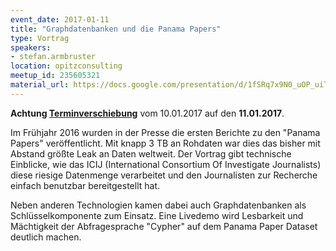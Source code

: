 ```yaml
---
event_date: 2017-01-11
title: "Graphdatenbanken und die Panama Papers"
type: Vortrag
speakers:
- stefan.armbruster
location: opitzconsulting
meetup_id: 235605321
material_url: https://docs.google.com/presentation/d/1fSRq7x9N0_uOP_uiTEahuPoai3j_gPiwdSNla_JL_Xk/edit?ts=58775383
---
```

**Achtung [Terminverschiebung](/blog/2016/12/16/terminverschiebung)** vom 10.01.2017 auf den **11.01.2017**.

Im Frühjahr 2016 wurden in der Presse die ersten Berichte zu den
"Panama Papers" veröffentlicht. Mit knapp 3 TB an Rohdaten war dies
das bisher mit Abstand größte Leak an Daten weltweit. Der Vortrag gibt
technische Einblicke, wie das ICIJ (International Consortium Of
Investigate Journalists) diese riesige Datenmenge verarbeitet und den
Journalisten zur Recherche einfach benutzbar bereitgestellt hat.

Neben anderen Technologien kamen dabei auch Graphdatenbanken als
Schlüsselkomponente zum Einsatz. Eine Livedemo wird Lesbarkeit und
Mächtigkeit der Abfragesprache "Cypher" auf dem Panama Paper Dataset
deutlich machen.
